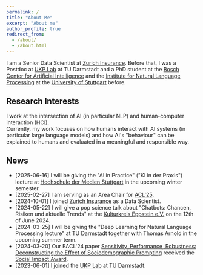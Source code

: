 ```yaml
---
permalink: /
title: "About Me"
excerpt: "About me"
author_profile: true
redirect_from:
  - /about/
  - /about.html
---
```


I am a Senior Data Scientist at [Zurich Insurance](https://www.zurich.com/).
Before that, I was a Postdoc at [UKP Lab](https://www.informatik.tu-darmstadt.de/ukp/ukp_home/index.en.jsp) at TU Darmstadt and a
PhD student at the [Bosch Center for Artificial Intelligence](http://www.bosch-ai.com) and the [Institute for Natural Language Processing](https://www.ims.uni-stuttgart.de/en/) at the [University of Stuttgart](https://www.uni-stuttgart.de/en/) before.

## Research Interests
I work at the intersection of AI (in particular NLP) and human-computer interaction (HCI).  
Currently, my work focuses on how humans interact with AI systems (in particular large language models) and how AI's "behaviour" can be explained to humans and evaluated in a meaningful and responsible way.

## News
* [2025-06-16] I will be giving the "AI in Practice" ("KI in der Praxis") lecture at [Hochschule der Medien Stuttgart](https://www.hdm-stuttgart.de/en) in the upcoming winter semester.
* [2025-02-27] I am serving as an Area Chair for [ACL'25](https://2025.aclweb.org/).
* [2024-10-01] I joined [Zurich Insurance](https://www.zurich.com/) as a Data Scientist.
* [2024-05-22] I will give a pop science talk about "Chatbots: Chancen, Risiken und aktuelle Trends" at the [Kulturkreis Eppstein e.V.](https://www.kk-eppstein.de/wissenschaftundtechnik) on the 12th of June 2024.
* [2024-03-25] I will be giving the "Deep Learning for Natural Language Processing lecture" at TU Darmstadt together with Thomas Arnold in the upcoming summer term.
* [2024-03-20] Our EACL'24 paper [Sensitivity, Performance, Robustness: Deconstructing the Effect of Sociodemographic Prompting](https://aclanthology.org/2024.eacl-long.159/) received the <i class="fas fa-fw fa-trophy icon-pad-right" aria-hidden="true"></i> [Social Impact Award](https://2024.eacl.org/program/best-paper/).
* [2023-06-01] I joined the [UKP Lab](https://www.informatik.tu-darmstadt.de/ukp/ukp_home/index.en.jsp) at TU Darmstadt.